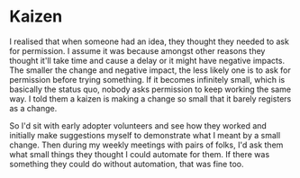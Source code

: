 # Kaizen

I realised that when someone had an idea, they thought they needed to ask for permission.
I assume it was because amongst other reasons they thought it'll take time and cause a delay or it might have negative impacts. 
The smaller the change and negative impact, the less likely one is to ask for permission before trying something. 
If it becomes infinitely small, which is basically the status quo, nobody asks permission to keep working the same way. 
I told them a kaizen is making a change so small that it barely registers as a change.

So I'd sit with early adopter volunteers and see how they worked and initially make suggestions myself to demonstrate what I meant by a small change. 
Then during my weekly meetings with pairs of folks, I'd ask them what small things they thought I could automate for them. 
If there was something they could do without automation, that was fine too.